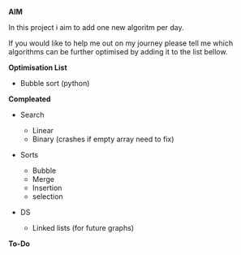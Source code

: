 **AIM** 

In this project i aim to add one new algoritm per day.

If you would like to help me out on my journey please tell me which algorithms can be further optimised by adding it to the list bellow. 

**Optimisation List** 
- Bubble sort (python)

**Compleated**
- Search
    - Linear
    - Binary (crashes if empty array need to fix)
- Sorts
    - Bubble
    - Merge
    - Insertion
    - selection

- DS
    - Linked lists (for future graphs)

**To-Do**

